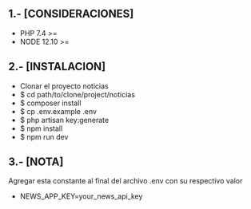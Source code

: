 ## 1.- [CONSIDERACIONES]

- PHP 7.4 >=
- NODE 12.10 >=

## 2.- [INSTALACION]

- Clonar el proyecto noticias
- $ cd path/to/clone/project/noticias
- $ composer install
- $ cp .env.example .env
- $ php artisan key:generate
- $ npm install
- $ npm run dev

## 3.- [NOTA]

Agregar esta constante al final del archivo .env con su respectivo valor

- NEWS_APP_KEY=your_news_api_key